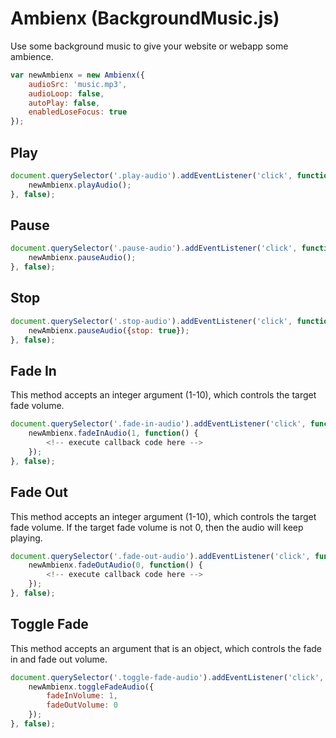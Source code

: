 Ambienx (BackgroundMusic.js)
==========

Use some background music to give your website or webapp some ambience.

```js
var newAmbienx = new Ambienx({
    audioSrc: 'music.mp3',
    audioLoop: false,
    autoPlay: false,
    enabledLoseFocus: true
});
```

## Play
```js
document.querySelector('.play-audio').addEventListener('click', function() {
    newAmbienx.playAudio();
}, false);
```


## Pause
```js
document.querySelector('.pause-audio').addEventListener('click', function() {
    newAmbienx.pauseAudio();
}, false);
```

## Stop
```js
document.querySelector('.stop-audio').addEventListener('click', function() {
    newAmbienx.pauseAudio({stop: true});
}, false);
```

## Fade In
This method accepts an integer argument (1-10), which controls the target fade volume.

```js
document.querySelector('.fade-in-audio').addEventListener('click', function() {
    newAmbienx.fadeInAudio(1, function() {
        <!-- execute callback code here -->
    });
}, false);
```

## Fade Out
This method accepts an integer argument (1-10), which controls the target fade volume. If the target fade volume is not 0, then the audio will keep playing.
```js
document.querySelector('.fade-out-audio').addEventListener('click', function() {
    newAmbienx.fadeOutAudio(0, function() {
        <!-- execute callback code here -->
    });
}, false);
```

## Toggle Fade
This method accepts an argument that is an object, which controls the fade in and fade out volume.
```js
document.querySelector('.toggle-fade-audio').addEventListener('click', function() {
    newAmbienx.toggleFadeAudio({
        fadeInVolume: 1,
        fadeOutVolume: 0
    });
}, false);
```